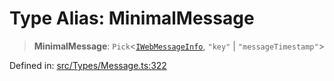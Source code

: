 # Type Alias: MinimalMessage

> **MinimalMessage**: `Pick`\<[`IWebMessageInfo`](../namespaces/proto/interfaces/IWebMessageInfo.md), `"key"` \| `"messageTimestamp"`\>

Defined in: [src/Types/Message.ts:322](https://github.com/Fokusdotid/bail/blob/99acc683da8779d62a0509bb4108fdb35cb2b061/src/Types/Message.ts#L322)
